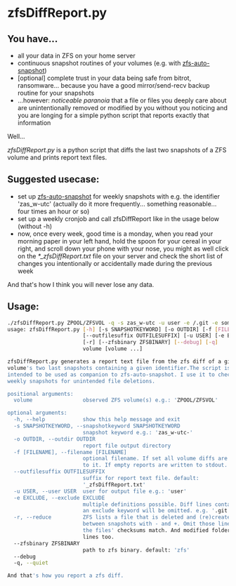 # zfsDiffReport.py

## You have...

- all your data in ZFS on your home server
- continuous snapshot routines of your volumes (e.g. with [zfs-auto-snapshot](https://github.com/zfsonlinux/zfs-auto-snapshot))
- [optional] complete trust in your data being safe from bitrot, ransomware... because you have a good mirror/send-recv backup routine for your snapshots
- ...however: *noticeable paranoia* that a file or files you deeply care about are unintentionally removed or modified by you without you noticing and you are longing for a simple python script that reports exactly that information

Well...

*zfsDiffReport.py* is a python script that diffs the last two snapshots of a ZFS volume and prints report text files.

## Suggested usecase:

- set up [zfs-auto-snapshot](https://github.com/zfsonlinux/zfs-auto-snapshot) for weekly snapshots with e.g. the identifier 'zas_w-utc' (actually do it more frequently... something reasonable... four times an hour or so)
- set up a weekly cronjob and call zfsDiffReport like in the usage below (without -h)
- now, once every week, good time is a monday, when you read your morning paper in your left hand, hold the spoon for your cereal in your right, and scroll down your phone with your nose, you might as well click on the *\*_zfsDiffReport.txt* file on your server and check the short list of changes you intentionally or accidentally made during the previous week

And that's how I think you will never lose any data.

## Usage:

```sh
./zfsDiffReport.py ZPOOL/ZFSVOL -q -s zas_w-utc -u user -e /.git -e somethingelse -h                                                                                   
usage: zfsDiffReport.py [-h] [-s SNAPSHOTKEYWORD] [-o OUTDIR] [-f [FILENAME]]
                        [--outfilesuffix OUTFILESUFFIX] [-u USER] [-e EXCLUDE]
                        [-r] [--zfsbinary ZFSBINARY] [--debug] [-q]
                        volume [volume ...]

zfsDiffReport.py generates a report text file from the zfs diff of a given
volume's two last snapshots containing a given identifier.The script is
intended to be used as companion to zfs-auto-snapshot. I use it to check my
weekly snapshots for unintended file deletions.

positional arguments:
  volume                observed ZFS volume(s) e.g.: 'ZPOOL/ZFSVOL'

optional arguments:
  -h, --help            show this help message and exit
  -s SNAPSHOTKEYWORD, --snapshotkeyword SNAPSHOTKEYWORD
                        snapshot keyword e.g.: 'zas_w-utc-'
  -o OUTDIR, --outdir OUTDIR
                        report file output directory
  -f [FILENAME], --filename [FILENAME]
                        optional filename. If set all volume diffs are written
                        to it. If empty reports are written to stdout.
  --outfilesuffix OUTFILESUFFIX
                        suffix for report text file. default:
                        '_zfsDiffReport.txt'
  -u USER, --user USER  user for output file e.g.: 'user'
  -e EXCLUDE, --exclude EXCLUDE
                        multiple definitions possible. Diff lines containing
                        an exclude keyword will be omitted. e.g. '.git'
  -r, --reduce          ZFS lists a file that is deleted and (re)created
                        between snapshots with - and +. Omit those lines when
                        the files' checksums match. And modified folder path
                        lines too.
  --zfsbinary ZFSBINARY
                        path to zfs binary. default: 'zfs'
  --debug
  -q, --quiet

And that's how you report a zfs diff.
```
